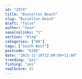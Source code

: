 ```yaml
---
id: "2974"
title: "Busselton Beach"
slug: "Busselton-Beach"
draft: "false"
author: "Sean"
seealsolinks: "1"
section: "blog"
categories: ["WA"]
tags: ["South West"]
postcode: "6280"
date: "2021-11-10T22:00:09+11:00"
trending: "yes"
fishing: "yes"
realScore: 85
---
```

